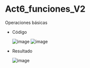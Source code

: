 # Act6_funciones_V2
Operaciones básicas

- Código

  ![image](https://github.com/user-attachments/assets/329ba682-5905-406e-95e5-ec3f05994adb)
  ![image](https://github.com/user-attachments/assets/bd12741f-1011-454d-b4cb-44dca81d3578)

- Resultado

  ![image](https://github.com/user-attachments/assets/031ea892-aa1d-4979-a832-cb971d8280b7)


